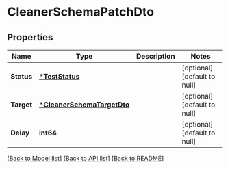 # CleanerSchemaPatchDto

## Properties
Name | Type | Description | Notes
------------ | ------------- | ------------- | -------------
**Status** | [***TestStatus**](TestStatus.md) |  | [optional] [default to null]
**Target** | [***CleanerSchemaTargetDto**](CleanerSchemaTargetDto.md) |  | [optional] [default to null]
**Delay** | **int64** |  | [optional] [default to null]

[[Back to Model list]](../README.md#documentation-for-models) [[Back to API list]](../README.md#documentation-for-api-endpoints) [[Back to README]](../README.md)

